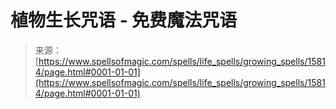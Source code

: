 <!--yml

category: 未分类

date: 2024-06-12 18:55:27

-->

# 植物生长咒语 - 免费魔法咒语

> 来源：[https://www.spellsofmagic.com/spells/life_spells/growing_spells/15814/page.html#0001-01-01](https://www.spellsofmagic.com/spells/life_spells/growing_spells/15814/page.html#0001-01-01)
